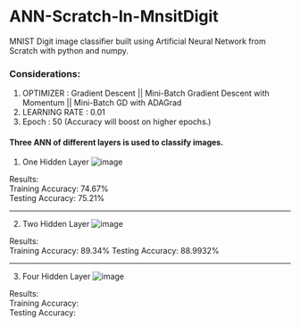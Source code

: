 # ANN-Scratch-In-MnsitDigit
MNIST Digit image classifier built using Artificial Neural Network from Scratch with python and numpy.  
  
### Considerations:    
1. OPTIMIZER : Gradient Descent  || Mini-Batch Gradient Descent with Momentum || Mini-Batch GD with ADAGrad
2. LEARNING RATE : 0.01  
3. Epoch : 50 (Accuracy will boost on higher epochs.)
  
#### Three ANN of different layers is used to classify images.

1. One Hidden Layer 
  ![image](https://user-images.githubusercontent.com/40908371/173662434-a87069c7-049c-43be-959f-46b8a26986e5.png)
  
  Results:  
  Training Accuracy: 74.67%   
  Testing Accuracy: 75.21%    
  
  ---------------------------------------------------------------------------------------------------------------------------------------------------------------------  
    
2. Two Hidden Layer
 ![image](https://user-images.githubusercontent.com/40908371/173663019-e7d25df7-4111-4816-b694-cabe61d0f1a1.png)
     
  Results:  
  Training Accuracy: 89.34% 
  Testing Accuracy: 88.9932%    
   
   --------------------------------------------------------------------------------------------------------------------------------------------------------------------  
     
3. Four Hidden Layer
![image](https://user-images.githubusercontent.com/40908371/173862561-57e26da0-49dd-4437-ad12-9440ceaea7c4.png)
  
  
  Results:  
  Training Accuracy:  
  Testing Accuracy:   
  
